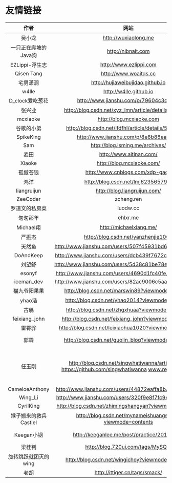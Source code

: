 
# 友情链接

|作者|网站|主要内容|
|:--:|:--:|:--:|
|吴小龙|http://wuxiaolong.me||
|一只正在爬坡的Java狗|http://nibnait.com||
|EZLippi-浮生志|http://www.ezlippi.com||
|Qisen Tang|http://www.woaitqs.cc||
|宅男潇涧|http://hujiaweibujidao.github.io||
|w4lle | http://w4lle.github.io||
|D_clock爱吃葱花 |http://www.jianshu.com/p/79604c3ddcae||
|张兴业|http://blog.csdn.net/xyz_lmn/article/details/6966259||
|mcxiaoke|http://blog.mcxiaoke.com||
|谷歌的小弟|http://blog.csdn.net/lfdfhl/article/details/52415390||
|SpikeKing |http://www.jianshu.com/p/8e8b88ea2197||
|Sam|http://blog.isming.me/archives/||
|麦田|http://www.aitinan.com/||
|Xiaoke|http://blog.mcxiaoke.com/||
|孤傲苍狼|http://www.cnblogs.com/xdp-gacl/||
|鸿洋|http://blog.csdn.net/lmj623565791/||
|liangruijun|http://blog.liangruijun.com/||
|ZeeCoder|zcheng.ren||
|罗道文的私房菜|luodw.cc||
|匆匆那年|ehlxr.me||
|Michael翔|http://michaelxiang.me/||
|严振杰|http://blog.csdn.net/yanzhenjie1003||
|天然鱼|http://www.jianshu.com/users/507f45931bd6/latest_articles||
|DoAndKeep|http://www.jianshu.com/users/dcb439f7672c/latest_articles||
|刘望舒|http://www.jianshu.com/users/5d38c81be78e/latest_articles||
|esonyf|http://www.jianshu.com/users/4690d1fc40fe/latest_articles||
|iceman_dev|http://www.jianshu.com/users/82ac9006c5aa/latest_articles||
|猫九爷阳果果|http://blog.csdn.net/marswin89?viewmode=contents||
|yhao浩|http://blog.csdn.net/yhao2014?viewmode=contents||
|古騳|http://blog.csdn.net/zhgxhuaa?viewmode=contents||
|feixiang_john|http://blog.csdn.net/feixiang_john?viewmode=contents||
|雷霄骅|http://blog.csdn.net/leixiaohua1020?viewmode=contents|音视频|
|郭霖|http://blog.csdn.net/guolin_blog?viewmode=contents|Android open_dev|
|任玉刚|http://blog.csdn.net/singwhatiwanna/article/list/1  https://github.com/singwhatiwanna  www.renyugang.cn|Android高级 Android开发艺术探索|
|CameloeAnthony|http://www.jianshu.com/users/44872eaffa8b/latest_articles|Android|
|Wing_Li|http://www.jianshu.com/users/320f9e8f7fc9/latest_articles|Android|
|CyrilKing|http://blog.csdn.net/zhimingshangyan?viewmode=contents|Android|
|猴子搬来的救兵Castiel|http://blog.csdn.net/mynameishuangshuai?viewmode=contents|双进程守护|
|Keegan小钢|http://keeganlee.me/post/practice/20160807|Android and iOS|
|梁桂钊|http://blog.720ui.com/tags/MySQL/|MySQL|
|旋转跳跃就团灭的wing|http://blog.csdn.net/wingichoy?viewmode=contents|Android|
|老胡|http://ittiger.cn/tags/smack/|Openfire|




